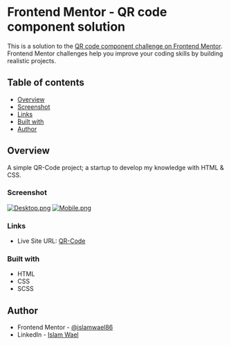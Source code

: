 # Frontend Mentor - QR code component solution

This is a solution to the [QR code component challenge on Frontend Mentor](https://www.frontendmentor.io/challenges/qr-code-component-iux_sIO_H). Frontend Mentor challenges help you improve your coding skills by building realistic projects. 

## Table of contents

- [Overview](#overview)
- [Screenshot](#screenshot)
- [Links](#links)
- [Built with](#built-with)
- [Author](#author)

## Overview

A simple QR-Code project; a startup to develop my knowledge with HTML & CSS.

### Screenshot

[![Desktop.png](https://i.postimg.cc/wBmc849Z/Desktop.png)](https://postimg.cc/DW7b1gJP)
[![Mobile.png](https://i.postimg.cc/HLX5PJ2C/Mobile.png)](https://postimg.cc/f3WJVRpH)

### Links

- Live Site URL: [QR-Code](https://islamwael86.github.io/QR-Code/)

### Built with

- HTML
- CSS
- SCSS

## Author

- Frontend Mentor - [@islamwael86](https://www.frontendmentor.io/profile/islamwael86)
- LinkedIn - [Islam Wael](https://www.linkedin.com/in/islam-wael-808b50252/)
